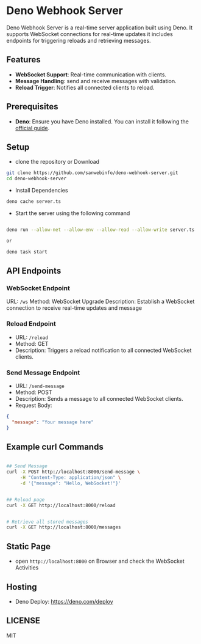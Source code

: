 # Deno Webhook Server

Deno Webhook Server is a real-time server application built using Deno. It supports WebSocket connections for real-time updates it includes endpoints for triggering reloads and retrieving messages.  

## Features

- **WebSocket Support**: Real-time communication with clients.
- **Message Handling**: send and receive messages with validation.
- **Reload Trigger**: Notifies all connected clients to reload.  

## Prerequisites

- **Deno**: Ensure you have Deno installed. You can install it following the [official guide](https://deno.land/#installation).

## Setup

- clone the repository or Download

```sh
git clone https://github.com/sanwebinfo/deno-webhook-server.git
cd deno-webhook-server
```

- Install Dependencies

```sh
deno cache server.ts
```

- Start the server using the following command

```sh

deno run --allow-net --allow-env --allow-read --allow-write server.ts

or

deno task start

```

## API Endpoints

### WebSocket Endpoint

URL: `/ws`
Method: WebSocket Upgrade
Description: Establish a WebSocket connection to receive real-time updates and message

### Reload Endpoint

- URL: `/reload`
- Method: GET
- Description: Triggers a reload notification to all connected WebSocket clients.

### Send Message Endpoint

- URL: `/send-message`
- Method: POST
- Description: Sends a message to all connected WebSocket clients.
- Request Body:

```json
{
  "message": "Your message here"
}
```

## Example curl Commands

```sh

## Send Message
curl -X POST http://localhost:8000/send-message \
     -H "Content-Type: application/json" \
     -d '{"message": "Hello, WebSocket!"}'
```

```sh

## Reload page
curl -X GET http://localhost:8000/reload
```

```sh

# Retrieve all stored messages
curl -X GET http://localhost:8000/messages

```

## Static Page

- open `http://localhost:8000` on Browser and check the WebSocket Activities

## Hosting

- Deno Deploy: <https://deno.com/deploy>

## LICENSE

MIT
